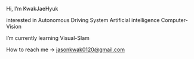 Hi, I’m KwakJaeHyuk

interested in Autonomous Driving System
              Artificial intelligence
              Computer-Vision

I’m currently learning Visual-Slam

How to reach me -> jasonkwak0120@gmail.com


